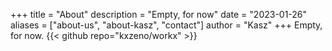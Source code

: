 +++
title = "About"
description = "Empty, for now"
date = "2023-01-26"
aliases = ["about-us", "about-kasz", "contact"]
author = "Kasz"
+++
Empty, for now.
{{< github repo="kxzeno/workx" >}}

